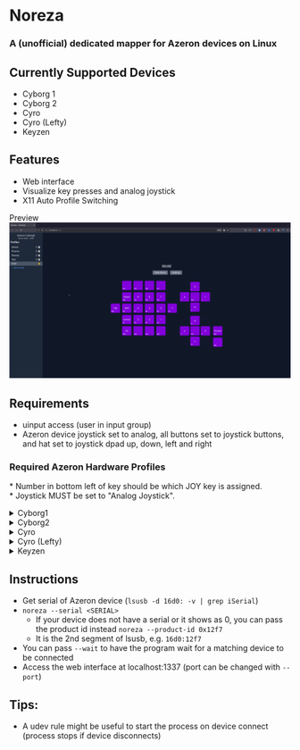 # Noreza
### A (unofficial) dedicated mapper for Azeron devices on Linux

## Currently Supported Devices
- Cyborg 1
- Cyborg 2
- Cyro
- Cyro (Lefty)
- Keyzen

## Features
- Web interface
- Visualize key presses and analog joystick
- X11 Auto Profile Switching

Preview
![Preview](./imgs/Noreza_Preview.png)


## Requirements
- uinput access (user in input group)
- Azeron device joystick set to analog, all buttons set to joystick buttons, and hat set to joystick dpad up, down, left and right

### Required Azeron Hardware Profiles  
\* Number in bottom left of key should be which JOY key is assigned.  
\* Joystick MUST be set to "Analog Joystick".

<details>
<summary>Cyborg1</summary>

![Required Azeron Hardware Profile](./imgs/Cyborg1_Hardware_Setup.png)
</details>

<details>
<summary>Cyborg2</summary>

![Required Azeron Hardware Profile](./imgs/Cyborg2_Hardware_Setup.png)
</details>

<details>

<summary>Cyro</summary>

![Required Azeron Hardware Profile](./imgs/Cyro_Hardware_Setup.png)
</details>

<details>

<summary>Cyro (Lefty)</summary>

![Required Azeron Hardware Profile](./imgs/CyroLefty_Hardware_Setup.png)
</details>

<details>

<summary>Keyzen</summary>

![Required Azeron Hardware Profile](./imgs/Keyzen_Hardware_Setup.png)
</details>

## Instructions
- Get serial of Azeron device (`lsusb -d 16d0: -v | grep iSerial`)
- `noreza --serial <SERIAL>`
    - If your device does not have a serial or it shows as 0, you can pass the product id instead `noreza --product-id 0x12f7`
    - It is the 2nd segment of lsusb, e.g. `16d0:12f7`
- You can pass `--wait` to have the program wait for a matching device to be connected
- Access the web interface at localhost:1337 (port can be changed with `--port`)


## Tips:
- A udev rule might be useful to start the process on device connect (process stops if device disconnects)
